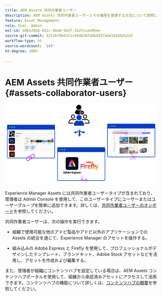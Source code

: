 ```yaml
---
title: AEM Assets 共同作業者ユーザー
description: AEM Assets 共同作業者ユーザーとその権限を管理する方法について説明します。
feature: Asset Management
role: User, Admin
exl-id: b0be28b8-821c-46a0-9437-2b2fccee95ee
source-git-commit: 32fdbf9b4151c949b307d8bd587ade163682b2e5
workflow-type: ht
source-wordcount: '143'
ht-degree: 100%

---
```


# AEM Assets 共同作業者ユーザー {#assets-collaborator-users}

![AEM Assets 共同作業者ユーザーバナー](/help/assets/assets/aem-assets-collaborator-users-banner.png)

Experience Manager Assets には共同作業者ユーザータイプが含まれており、管理者は Admin Console を使用して、このユーザータイプにユーザーまたはユーザーグループを簡単に追加できます。詳しくは、[共同作業者ユーザーのオンボード](/help/assets/enable-assets-ultimate.md#onboard-collaborator-users)を参照してください。

共同作業者ユーザーは、次の操作を実行できます。

* 組織で使用可能な他のアドビ製品やアドビ以外のアプリケーションでの Assets の統合を通じて、Experience Manager のアセットを操作する。

* 組み込みの Adobe Express と Firefly を使用して、プロフェッショナルがデザインしたテンプレート、ブランドキット、Adobe Stock アセットなどを活用し、アセットを作成および編集する。


また、管理者が組織にコンテンツハブを設定している場合は、AEM Assets コンテンツハブポータルを使用して、組織から承認済みアセットにアクセスして活用できます。コンテンツハブの機能について詳しくは、[コンテンツハブの概要](/help/assets/product-overview.md)を参照してください。
